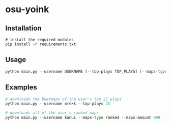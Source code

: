 # osu-yoink

Installation
------------

```shell
# install the required modules
pip install -r requirements.txt
```
Usage
------

```python
python main.py --username USERNAME [--top-plays TOP_PLAYS] [--maps-type MAPS_TYPE] [--maps-amount MAPS_AMOUNT] [--output-dir OUTPUT_DIR]
```
Examples
-------
```python
# downloads the beatmaps of the user's top 25 plays
python main.py --username mrekk --top-plays 25

# downloads all of the user's ranked maps
python main.py --username kanui --maps-type ranked --maps-amount 999

```
    
